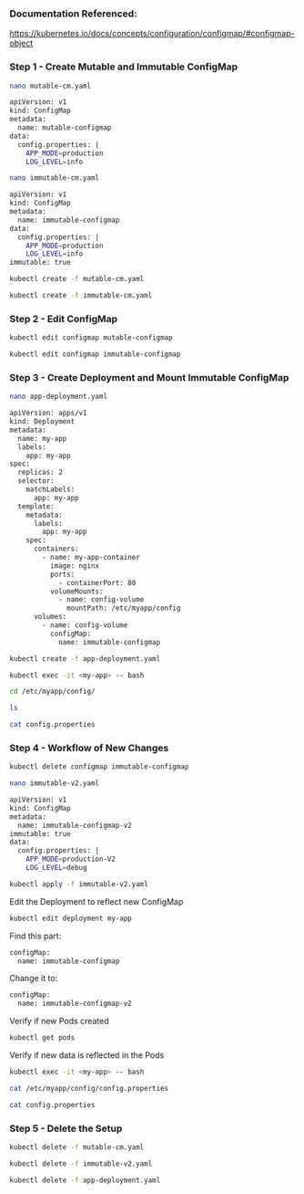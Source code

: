 ### Documentation Referenced:

https://kubernetes.io/docs/concepts/configuration/configmap/#configmap-object

### Step 1 - Create Mutable and Immutable ConfigMap
```sh
nano mutable-cm.yaml
```
```sh
apiVersion: v1
kind: ConfigMap
metadata:
  name: mutable-configmap
data:
  config.properties: |
    APP_MODE=production
    LOG_LEVEL=info
```
```sh
nano immutable-cm.yaml
```
```sh
apiVersion: v1
kind: ConfigMap
metadata:
  name: immutable-configmap
data:
  config.properties: |
    APP_MODE=production
    LOG_LEVEL=info
immutable: true
```

```sh
kubectl create -f mutable-cm.yaml

kubectl create -f immutable-cm.yaml
```

### Step 2 - Edit ConfigMap
```sh
kubectl edit configmap mutable-configmap

kubectl edit configmap immutable-configmap
```

### Step 3 - Create Deployment and Mount Immutable ConfigMap
```sh
nano app-deployment.yaml
```
```sh
apiVersion: apps/v1
kind: Deployment
metadata:
  name: my-app
  labels:
    app: my-app
spec:
  replicas: 2
  selector:
    matchLabels:
      app: my-app
  template:
    metadata:
      labels:
        app: my-app
    spec:
      containers:
        - name: my-app-container
          image: nginx
          ports:
            - containerPort: 80
          volumeMounts:
            - name: config-volume
              mountPath: /etc/myapp/config
      volumes:
        - name: config-volume
          configMap:
            name: immutable-configmap
```
```sh
kubectl create -f app-deployment.yaml

kubectl exec -it <my-app> -- bash

cd /etc/myapp/config/

ls

cat config.properties
```

### Step 4 - Workflow of New Changes

```sh
kubectl delete configmap immutable-configmap
```
```sh
nano immutable-v2.yaml
```
```sh
apiVersion: v1
kind: ConfigMap
metadata:
  name: immutable-configmap-v2
immutable: true
data:
  config.properties: |
    APP_MODE=production-V2
    LOG_LEVEL=debug
```
```sh
kubectl apply -f immutable-v2.yaml
```
Edit the Deployment to reflect new ConfigMap
```sh
kubectl edit deployment my-app
```
Find this part:
```sh
configMap:
  name: immutable-configmap
```
Change it to:
```sh
configMap:
  name: immutable-configmap-v2
```

Verify if new Pods created
```sh
kubectl get pods
```

Verify if new data is reflected in the Pods

```sh
kubectl exec -it <my-app> -- bash

cat /etc/myapp/config/config.properties

cat config.properties
```

### Step 5 - Delete the Setup
```sh
kubectl delete -f mutable-cm.yaml

kubectl delete -f immutable-v2.yaml

kubectl delete -f app-deployment.yaml
```
